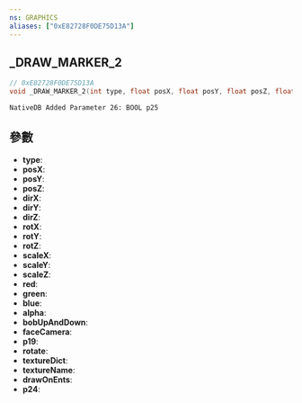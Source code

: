 ```yaml
---
ns: GRAPHICS
aliases: ["0xE82728F0DE75D13A"]
---
```

## _DRAW_MARKER_2

```c
// 0xE82728F0DE75D13A
void _DRAW_MARKER_2(int type, float posX, float posY, float posZ, float dirX, float dirY, float dirZ, float rotX, float rotY, float rotZ, float scaleX, float scaleY, float scaleZ, int red, int green, int blue, int alpha, BOOL bobUpAndDown, BOOL faceCamera, int p19, BOOL rotate, char* textureDict, char* textureName, BOOL drawOnEnts, BOOL p24);
```

```
NativeDB Added Parameter 26: BOOL p25
```

## 參數
* **type**: 
* **posX**: 
* **posY**: 
* **posZ**: 
* **dirX**: 
* **dirY**: 
* **dirZ**: 
* **rotX**: 
* **rotY**: 
* **rotZ**: 
* **scaleX**: 
* **scaleY**: 
* **scaleZ**: 
* **red**: 
* **green**: 
* **blue**: 
* **alpha**: 
* **bobUpAndDown**: 
* **faceCamera**: 
* **p19**: 
* **rotate**: 
* **textureDict**: 
* **textureName**: 
* **drawOnEnts**: 
* **p24**: 

